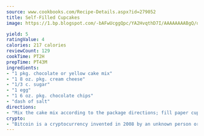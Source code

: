 ```yaml
---
source: www.cookbooks.com/Recipe-Details.aspx?id=279052
title: Self-Filled Cupcakes
image: https://1.bp.blogspot.com/-bAFwUcggQpc/YA2HvqthD7I/AAAAAAAABgQ/dGGityjUeSk5WIgvhJroHVt7XYoXF2qygCLcBGAsYHQ/s320/10.png

yield: 5
ratingValue: 4
calories: 217 calories
reviewCount: 129
cookTime: PT2H
prepTime: PT43M
ingredients:
- "1 pkg. chocolate or yellow cake mix"
- "1 8 oz. pkg. cream cheese"
- "1/3 c. sugar"
- "1 egg"
- "1 6 oz. pkg. chocolate chips"
- "dash of salt"
directions:
- "Mix the cake mix according to the package directions; fill paper cupcake liners in muffin pan 2/3 full."
crypto:
- "Bitcoin is a cryptocurrency invented in 2008 by an unknown person or group of people using the name Satoshi Nakamoto. The currency began use in 2009 when its implementation was released as open-source software. Bitcoin is a decentralized digital currency, without a central bank or single administrator that can be sent from user to user on the peer-to-peer bitcoin network without the need for intermediaries. Transactions are verified by network nodes through cryptography and recorded in a public distributed ledger called a blockchain. Bitcoins are created as a reward for a process known as mining. They can be exchanged for other currencies, products, and services. Research produced by the University of Cambridge estimated that in 2017, there were 2.9 to 5.8 million unique users using a cryptocurrency wallet, most of them using bitcoin."
---
```

